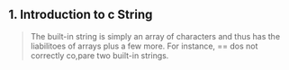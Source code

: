 ## 1. Introduction to c String 

> The built-in string is simply an array of characters and thus has the liabilitoes of arrays plus a few more. For instance, == dos not correctly co,pare two built-in strings.
